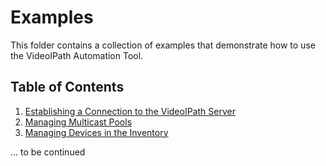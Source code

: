 # Examples

This folder contains a collection of examples that demonstrate how to use the VideoIPath Automation Tool.

## Table of Contents

1. [Establishing a Connection to the VideoIPath Server](01_Setup_and_connect_to_Server.md)
2. [Managing Multicast Pools](02_Multicast_Pools.md)
3. [Managing Devices in the Inventory](03_Inventory.md)

... to be continued
